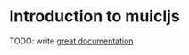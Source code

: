 # Introduction to muicljs

TODO: write [great documentation](http://jacobian.org/writing/what-to-write/)
